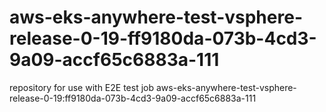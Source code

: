 # aws-eks-anywhere-test-vsphere-release-0-19-ff9180da-073b-4cd3-9a09-accf65c6883a-111
repository for use with E2E test job aws-eks-anywhere-test-vsphere-release-0-19:ff9180da-073b-4cd3-9a09-accf65c6883a-111
